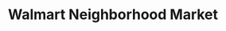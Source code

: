 ---
title: "Walmart Neighborhood Market"
url: /camarillo/walmart-neighborhood-market/
shop: Supermarkt
---